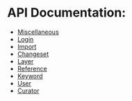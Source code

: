 # API Documentation:

- [Miscellaneous](miscellaneous.md)
- [Login](login.md)
- [Import](import.md)
- [Changeset](changeset.md)
- [Layer](layer.md)
- [Reference](reference.md)
- [Keyword](keyword.md)
- [User](user.md)
- [Curator](curator.md)
<!-- - [Element](element.md) -->
<!-- - [Dynamic Attribute](dynamic_attribute.md) -->
<!-- - [Notification](notification.md) -->
